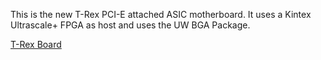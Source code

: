 This is the new T-Rex PCI-E attached ASIC motherboard. It uses a Kintex Ultrascale+ FPGA as host and uses the UW BGA Package.

[T-Rex Board](https://github.com/bespoke-silicon-group/bsg_motherboards/blob/master/t_rex/t_rex_board.png)
